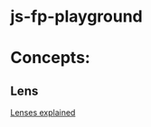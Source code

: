 # js-fp-playground

# Concepts:

## Lens

[Lenses explained](https://medium.com/javascript-scene/lenses-b85976cb0534)
